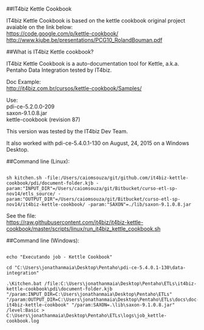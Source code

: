 ##IT4biz Kettle Cookbook

IT4biz Kettle Cookbook is based on the kettle cookbook original project avaiable on the link below: <BR> https://code.google.com/p/kettle-cookbook/ <BR>
http://www.kjube.be/presentations/PCG10_RolandBouman.pdf <BR>

##What is IT4biz Kettle cookbook? <BR>

IT4biz Kettle Cookbook is a auto-documentation tool for Kettle, a.k.a. Pentaho Data Integration tested by IT4biz.<BR>

Doc Example:<BR>
http://it4biz.com.br/cursos/kettle-cookbook/Samples/

Use:<BR>
pdi-ce-5.2.0.0-209<BR>
saxon-9.1.0.8.jar<BR>
kettle-cookbook (revision 87)<BR>

This version was tested by the IT4biz Dev Team.<BR>

It also worked with pdi-ce-5.4.0.1-130 on August, 24, 2015 on a Windows Desktop. 

##Command line (Linux):

```

sh kitchen.sh -file:/Users/caiomsouza/git/github.com/it4biz-kettle-cookbook/pdi/document-folder.kjb -param:"INPUT_DIR"=/Users/caiomsouza/git/Bitbucket/curso-etl-sp-nov14/etls_source/ -param:"OUTPUT_DIR"=/Users/caiomsouza/git/Bitbucket/curso-etl-sp-nov14/it4biz-kettle-cookbook/ -param:"SAXON"=./lib/saxon-9.1.0.8.jar

```

See the file:<BR>
https://raw.githubusercontent.com/it4biz/it4biz-kettle-cookbook/master/scripts/linux/run_it4biz_kettle_cookbook.sh


##Command line (Windows):

```

echo "Executando job - Kettle Cookbook"

cd "C:\Users\jonathanmaia\Desktop\Pentaho\pdi-ce-5.4.0.1-130\data-integration"

.\Kitchen.bat /file:C:\Users\jonathanmaia\Desktop\Pentaho\ETLs\it4biz-kettle-cookbook\pdi\document-folder.kjb "/param:INPUT_DIR=C:\Users\jonathanmaia\Desktop\Pentaho\ETLs" "/param:OUTPUT_DIR=C:\Users\jonathanmaia\Desktop\Pentaho\ETLs\docs\doc-it4biz-kettle-cookbook" "/param:SAXON=.\lib\saxon-9.1.0.8.jar" /level:Basic > C:\Users\jonathanmaia\Desktop\Pentaho\ETLs\logs\job_kettle-cookbook.log

```


